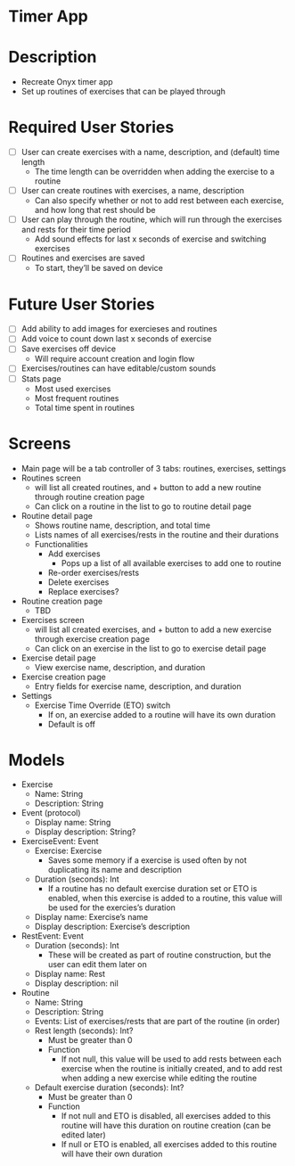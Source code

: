 # Timer App

# Description

- Recreate Onyx timer app
- Set up routines of exercises that can be played through

# Required User Stories

- [ ]  User can create exercises with a name, description, and (default) time length
    - The time length can be overridden when adding the exercise to a routine
- [ ]  User can create routines with exercises, a name, description
    - Can also specify whether or not to add rest between each exercise, and how long that rest should be
- [ ]  User can play through the routine, which will run through the exercises and rests for their time period
    - Add sound effects for last x seconds of exercise and switching exercises
- [ ]  Routines and exercises are saved
    - To start, they’ll be saved on device

# Future User Stories

- [ ]  Add ability to add images for exercieses and routines
- [ ]  Add voice to count down last x seconds of exercise
- [ ]  Save exercises off device
    - Will require account creation and login flow
- [ ]  Exercises/routines can have editable/custom sounds
- [ ]  Stats page
    - Most used exercises
    - Most frequent routines
    - Total time spent in routines

# Screens

- Main page will be a tab controller of 3 tabs: routines, exercises, settings
- Routines screen
    - will list all created routines, and + button to add a new routine through routine creation page
    - Can click on a routine in the list to go to routine detail page
- Routine detail page
    - Shows routine name, description, and total time
    - Lists names of all exercises/rests in the routine and their durations
    - Functionalities
        - Add exercises
            - Pops up a list of all available exercises to add one to routine
        - Re-order exercises/rests
        - Delete exercises
        - Replace exercises?
- Routine creation page
    - TBD
- Exercises screen
    - will list all created exercises, and + button to add a new exercise through exercise creation page
    - Can click on an exercise in the list to go to exercise detail page
- Exercise detail page
    - View exercise name, description, and duration
- Exercise creation page
    - Entry fields for exercise name, description, and duration
- Settings
    - Exercise Time Override (ETO) switch
        - If on, an exercise added to a routine will have its own duration
        - Default is off

# Models

- Exercise
    - Name: String
    - Description: String
- Event (protocol)
    - Display name: String
    - Display description: String?
- ExerciseEvent: Event
    - Exercise: Exercise
        - Saves some memory if a exercise is used often by not duplicating its name and description
    - Duration (seconds): Int
        - If a routine has no default exercise duration set or ETO is enabled, when this exercise is added to a routine, this value will be used for the exercies’s duration
    - Display name: Exercise’s name
    - Display description: Exercise’s description
- RestEvent: Event
    - Duration (seconds): Int
        - These will be created as part of routine construction, but the user can edit them later on
    - Display name: Rest
    - Display description: nil
- Routine
    - Name: String
    - Description: String
    - Events: List of exercises/rests that are part of the routine (in order)
    - Rest length (seconds): Int?
        - Must be greater than 0
        - Function
            - If not null, this value will be used to add rests between each exercise when the routine is initially created, and to add rest when adding a new exercise while editing the routine
    - Default exercise duration (seconds): Int?
        - Must be greater than 0
        - Function
            - If not null and ETO is disabled, all exercises added to this routine will have this duration on routine creation (can be edited later)
            - If null or ETO is enabled, all exercises added to this routine will have their own duration